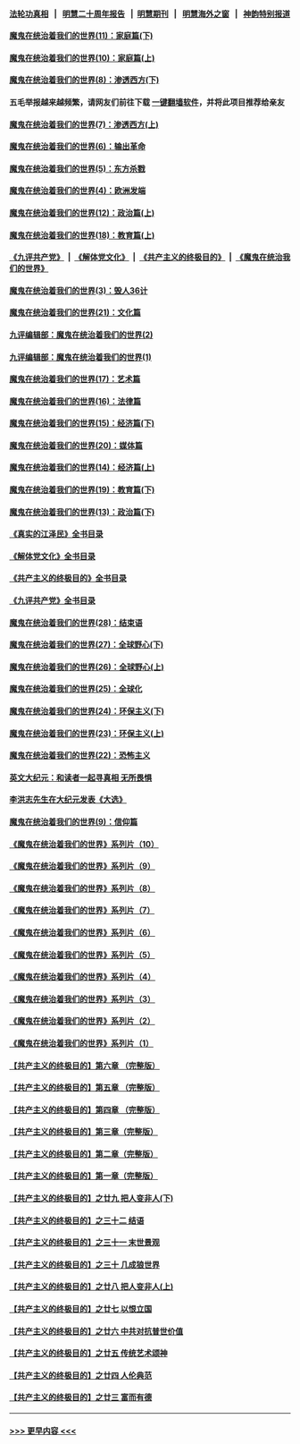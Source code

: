 #### [法轮功真相](https://github.com/gfw-breaker/truth/blob/master/README.md?t=0) &nbsp;&nbsp;|&nbsp;&nbsp; [明慧二十周年报告](https://github.com/gfw-breaker/mh-reports/blob/master/README.md?t=0) &nbsp;&nbsp;|&nbsp;&nbsp;[明慧期刊](https://github.com/gfw-breaker/mh-qikan) &nbsp;&nbsp;|&nbsp;&nbsp; [明慧海外之窗](https://github.com/gfw-breaker/mh-news/blob/master/README.md?t=0) &nbsp;&nbsp;|&nbsp;&nbsp; [神韵特别报道](https://github.com/gfw-breaker/mh-news/blob/master/shenyun.md?t=0)
#### [魔鬼在统治着我们的世界(11)：家庭篇(下)](../pages/nsc422/n10440961.md?t=11231550) 
#### [魔鬼在统治着我们的世界(10)：家庭篇(上)](../pages/nsc422/n10435448.md?t=11231550) 
#### [魔鬼在统治着我们的世界(8)：渗透西方(下)](../pages/nsc422/n10429603.md?t=11231550) 
#### 五毛举报越来越频繁，请网友们前往下载 [一键翻墙软件](https://github.com/gfw-breaker/ssr-accounts)，并将此项目推荐给亲友
#### [魔鬼在统治着我们的世界(7)：渗透西方(上)](../pages/nsc422/n10426013.md?t=11231550) 
#### [魔鬼在统治着我们的世界(6)：输出革命](../pages/nsc422/n10421536.md?t=11231550) 
#### [魔鬼在统治着我们的世界(5)：东方杀戮](../pages/nsc422/n10417707.md?t=11231550) 
#### [魔鬼在统治着我们的世界(4)：欧洲发端](../pages/nsc422/n10414890.md?t=11231550) 
#### [魔鬼在统治着我们的世界(12)：政治篇(上)](../pages/nsc422/n10444576.md?t=11231550) 
#### [魔鬼在统治着我们的世界(18)：教育篇(上)](../pages/nsc422/n10526970.md?t=11231550) 
#### [《九评共产党》](https://github.com/begood0513/9ping.md/blob/master/README.md) &nbsp;|&nbsp; [《解体党文化》](../../../../jtdwh.md/blob/master/README.md)  &nbsp;|&nbsp; [《共产主义的终极目的》](../../../../gczydzjmd.md/blob/master/README.md) &nbsp;|&nbsp; [《魔鬼在统治我们的世界》](../../../../mgztzwmdsj.md/blob/master/README.md) 
#### [魔鬼在统治着我们的世界(3)：毁人36计](../pages/nsc422/n10411583.md?t=11231550) 
#### [魔鬼在统治着我们的世界(21)：文化篇](../pages/nsc422/n10597706.md?t=11231550) 
#### [九评编辑部：魔鬼在统治着我们的世界(2)](../pages/nsc422/n10410036.md?t=11231550) 
#### [九评编辑部：魔鬼在统治着我们的世界(1)](../pages/nsc422/n10406825.md?t=11231550) 
#### [魔鬼在统治着我们的世界(17)：艺术篇](../pages/nsc422/n10499093.md?t=11231550) 
#### [魔鬼在统治着我们的世界(16)：法律篇](../pages/nsc422/n10485969.md?t=11231550) 
#### [魔鬼在统治着我们的世界(15)：经济篇(下)](../pages/nsc422/n10469975.md?t=11231550) 
#### [魔鬼在统治着我们的世界(20)：媒体篇](../pages/nsc422/n10586579.md?t=11231550) 
#### [魔鬼在统治着我们的世界(14)：经济篇(上)](../pages/nsc422/n10457370.md?t=11231550) 
#### [魔鬼在统治着我们的世界(19)：教育篇(下)](../pages/nsc422/n10564808.md?t=11231550) 
#### [魔鬼在统治着我们的世界(13)：政治篇(下)](../pages/nsc422/n10448270.md?t=11231550) 
#### [《真实的江泽民》全书目录](../pages/nsc422/n13721399.md?t=11231550) 
#### [《解体党文化》全书目录](../pages/nsc422/n13721157.md?t=11231550) 
#### [《共产主义的终极目的》全书目录](../pages/nsc422/n13721048.md?t=11231550) 
#### [《九评共产党》全书目录](../pages/nsc422/n13708085.md?t=11231550) 
#### [魔鬼在统治着我们的世界(28)：结束语](../pages/nsc422/n10936246.md?t=11231550) 
#### [魔鬼在统治着我们的世界(27)：全球野心(下)](../pages/nsc422/n10928319.md?t=11231550) 
#### [魔鬼在统治着我们的世界(26)：全球野心(上)](../pages/nsc422/n10900318.md?t=11231550) 
#### [魔鬼在统治着我们的世界(25)：全球化](../pages/nsc422/n10788205.md?t=11231550) 
#### [魔鬼在统治着我们的世界(24)：环保主义(下)](../pages/nsc422/n10695307.md?t=11231550) 
#### [魔鬼在统治着我们的世界(23)：环保主义(上)](../pages/nsc422/n10688613.md?t=11231550) 
#### [魔鬼在统治着我们的世界(22)：恐怖主义](../pages/nsc422/n10614727.md?t=11231550) 
#### [英文大纪元：和读者一起寻真相 无所畏惧](../pages/nsc422/n12542027.md?t=11231550) 
#### [李洪志先生在大纪元发表《大选》](../pages/nsc422/n12534746.md?t=11231550) 
#### [魔鬼在统治着我们的世界(9)：信仰篇](../pages/nsc422/n10432159.md?t=11231550) 
#### [《魔鬼在统治着我们的世界》系列片（10）](../pages/nsc422/n12292670.md?t=11231550) 
#### [《魔鬼在统治着我们的世界》系列片（9）](../pages/nsc422/n12290859.md?t=11231550) 
#### [《魔鬼在统治着我们的世界》系列片（8）](../pages/nsc422/n12287445.md?t=11231550) 
#### [《魔鬼在统治着我们的世界》系列片（7）](../pages/nsc422/n12283425.md?t=11231550) 
#### [《魔鬼在统治着我们的世界》系列片（6）](../pages/nsc422/n12282314.md?t=11231550) 
#### [《魔鬼在统治着我们的世界》系列片（5）](../pages/nsc422/n12281419.md?t=11231550) 
#### [《魔鬼在统治着我们的世界》系列片（4）](../pages/nsc422/n12274024.md?t=11231550) 
#### [《魔鬼在统治着我们的世界》系列片（3）](../pages/nsc422/n12271322.md?t=11231550) 
#### [《魔鬼在统治着我们的世界》系列片（2）](../pages/nsc422/n12269049.md?t=11231550) 
#### [《魔鬼在统治着我们的世界》系列片（1）](../pages/nsc422/n12267575.md?t=11231550) 
#### [【共产主义的终极目的】第六章 （完整版）](../pages/nsc422/n11428913.md?t=11231550) 
#### [【共产主义的终极目的】第五章 （完整版）](../pages/nsc422/n11428912.md?t=11231550) 
#### [【共产主义的终极目的】第四章 （完整版）](../pages/nsc422/n11428907.md?t=11231550) 
#### [【共产主义的终极目的】第三章（完整版）](../pages/nsc422/n11428848.md?t=11231550) 
#### [【共产主义的终极目的】第二章（完整版）](../pages/nsc422/n11428831.md?t=11231550) 
#### [【共产主义的终极目的】第一章（完整版）](../pages/nsc422/n11417651.md?t=11231550) 
#### [【共产主义的终极目的】之廿九 把人变非人(下)](../pages/nsc422/n11344140.md?t=11231550) 
#### [【共产主义的终极目的】之三十二 结语](../pages/nsc422/n11360535.md?t=11231550) 
#### [【共产主义的终极目的】之三十一 末世景观](../pages/nsc422/n11351129.md?t=11231550) 
#### [【共产主义的终极目的】之三十 几成狼世界](../pages/nsc422/n11348280.md?t=11231550) 
#### [【共产主义的终极目的】之廿八 把人变非人(上)](../pages/nsc422/n11340492.md?t=11231550) 
#### [【共产主义的终极目的】之廿七 以恨立国](../pages/nsc422/n11336944.md?t=11231550) 
#### [【共产主义的终极目的】之廿六 中共对抗普世价值](../pages/nsc422/n11324785.md?t=11231550) 
#### [【共产主义的终极目的】之廿五 传统艺术颂神](../pages/nsc422/n11296396.md?t=11231550) 
#### [【共产主义的终极目的】之廿四 人伦典范](../pages/nsc422/n11296397.md?t=11231550) 
#### [【共产主义的终极目的】之廿三 富而有德](../pages/nsc422/n11283598.md?t=11231550) 

----
#### [ >>> 更早内容 <<< ](../indexes/nsc422-earlier.md)
